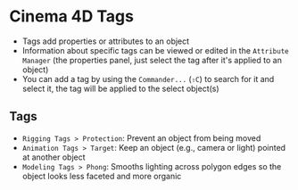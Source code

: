 # Cinema 4D Tags

- Tags add properties or attributes to an object
- Information about specific tags can be viewed or edited in the `Attribute Manager` (the properties panel, just select the tag after it's applied to an object)
- You can add a tag by using the `Commander...` (`⇧C`) to search for it and select it, the tag will be applied to the select object(s)

## Tags

- `Rigging Tags > Protection`: Prevent an object from being moved
- `Animation Tags > Target`: Keep an object (e.g., camera or light) pointed at another object
- `Modeling Tags > Phong`: Smooths lighting across polygon edges so the object looks less faceted and more organic

